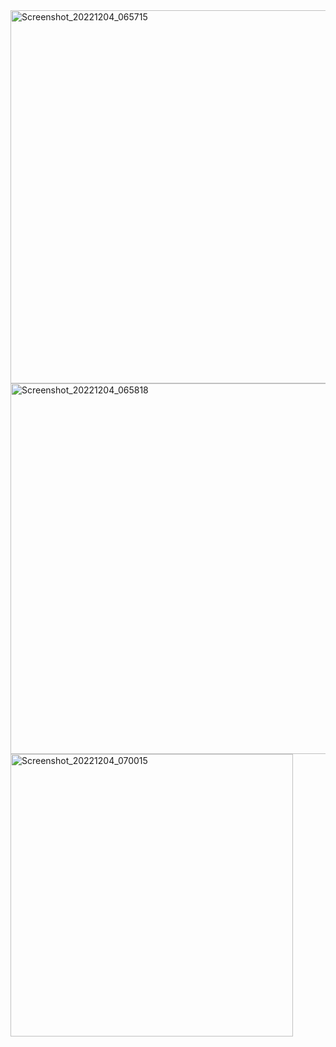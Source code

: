 <img width="597" alt="Screenshot_20221204_065715" src="https://user-images.githubusercontent.com/53173544/205541861-a0bebd8a-382f-4f40-9f1a-6d26efd70549.png">

<img width="593" alt="Screenshot_20221204_065818" src="https://user-images.githubusercontent.com/53173544/205541862-36c5860b-5a3a-459a-afdf-0a8f83affede.png">

<img width="452" alt="Screenshot_20221204_070015" src="https://user-images.githubusercontent.com/53173544/205541865-9a58739e-2b51-43ef-9f1d-e2ed954a05ed.png">
